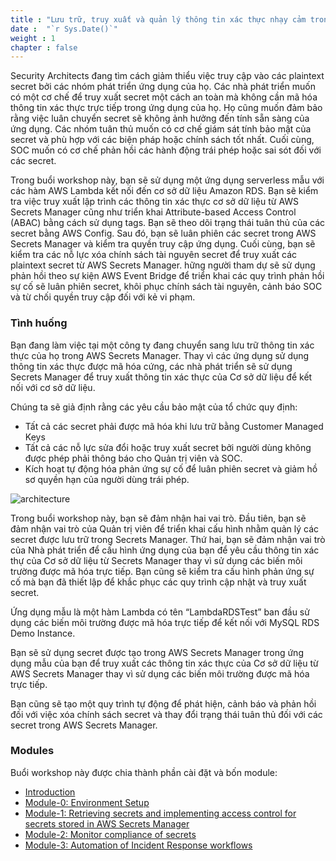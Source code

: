 ```yaml
---
title : "Lưu trữ, truy xuất và quản lý thông tin xác thực nhạy cảm trong AWS Secrets Manager"
date :  "`r Sys.Date()`" 
weight : 1 
chapter : false
---
```

Security Architects đang tìm cách giảm thiểu việc truy cập vào các plaintext secret bởi các nhóm phát triển ứng dụng của họ. Các nhà phát triển muốn có một cơ chế để truy xuất secret  một cách an toàn mà không cần mã hóa thông tin xác thực trực tiếp trong ứng dụng của họ. Họ cũng muốn đảm bảo rằng việc luân chuyển secret sẽ không ảnh hưởng đến tính sẵn sàng của ứng dụng. Các nhóm tuân thủ muốn có cơ chế giám sát tính bảo mật của secret và phù hợp với các biện pháp hoặc chính sách tốt nhất. Cuối cùng, SOC muốn có cơ chế phản hồi các hành động trái phép hoặc sai sót đối với các secret.

Trong buổi workshop này, bạn sẽ sử dụng một ứng dụng serverless mẫu với các hàm AWS Lambda kết nối đến cơ sở dữ liệu Amazon RDS. Bạn sẽ kiểm tra việc truy xuất lập trình các thông tin xác thực cơ sở dữ liệu từ AWS Secrets Manager cũng như triển khai Attribute-based Access Control (ABAC) bằng cách sử dụng tags. Bạn sẽ theo dõi trạng thái tuân thủ của các secret bằng AWS Config. Sau đó, bạn sẽ luân phiên các secret trong AWS Secrets Manager và kiểm tra quyền truy cập ứng dụng. Cuối cùng, bạn sẽ kiểm tra các nỗ lực xóa chính sách tài nguyên secret để truy xuất các plaintext secret từ AWS Secrets Manager. hững người tham dự sẽ sử dụng phản hồi theo sự kiện AWS Event Bridge để triển khai các quy trình phản hồi sự cố sẽ luân phiên secret, khôi phục chính sách tài nguyên, cảnh báo SOC và từ chối quyền truy cập đối với kẻ vi phạm.

### Tình huống


Bạn đang làm việc tại một công ty đang chuyển sang lưu trữ thông tin xác thực của họ trong AWS Secrets Manager. Thay vì các ứng dụng sử dụng thông tin xác thực được mã hóa cứng, các nhà phát triển sẽ sử dụng Secrets Manager để truy xuất thông tin xác thực của Cơ sở dữ liệu để kết nối với cơ sở dữ liệu.

Chúng ta sẽ giả định rằng các yêu cầu bảo mật của tổ chức quy định:

- Tất cả các secret phải được mã hóa khi lưu trữ bằng Customer Managed Keys
- Tất cả các nỗ lực sửa đổi hoặc truy xuất secret bởi người dùng không được phép phải thông báo cho Quản trị viên và SOC.
- Kích hoạt tự động hóa phản ứng sự cố để luân phiên secret và giảm hồ sơ quyền hạn của người dùng trái phép.
  
![architecture](/images/asm-workshop-architecture.png)

Trong buổi workshop này, bạn sẽ đảm nhận hai vai trò. Đầu tiên, bạn sẽ đảm nhận vai trò của Quản trị viên để triển khai cấu hình nhằm quản lý các secret được lưu trữ trong Secrets Manager. Thứ hai, bạn sẽ đảm nhận vai trò của Nhà phát triển để cấu hình ứng dụng của bạn để yêu cầu thông tin xác thự của Cơ sở dữ liệu từ Secrets Manager thay vì sử dụng các biến môi trường được mã hóa trực tiếp. Bạn cũng sẽ kiểm tra cấu hình phản ứng sự cố mà bạn đã thiết lập để khắc phục các quy trình cập nhật và truy xuất secret.

Ứng dụng mẫu là một hàm Lambda có tên “LambdaRDSTest” ban đầu sử dụng các biến môi trường được mã hóa trực tiếp để kết nối với MySQL RDS Demo Instance.

Bạn sẽ sử dụng secret được tạo trong AWS Secrets Manager trong ứng dụng mẫu của bạn để truy xuất các thông tin xác thực của Cơ sở dữ liệu từ AWS Secrets Manager thay vì sử dụng các biến môi trường được mã hóa trực tiếp.

Bạn cũng sẽ tạo một quy trình tự động để phát hiện, cảnh báo và phản hồi đối với việc xóa chính sách secret và thay đổi trạng thái tuân thủ đối với các secret trong AWS Secrets Manager.


### Modules
Buổi workshop này được chia thành phần cài đặt và bốn module:

- [Introduction](1-Instructions/)
- [Module-0: Environment Setup](2/)
- [Module-1: Retrieving secrets and implementing access control for secrets stored in AWS Secrets Manager](3) 
- [Module-2: Monitor compliance of secrets](4)
- [Module-3: Automation of Incident Response workflows](5)
<!-- - [Module-4: Recap and summary](6) -->
